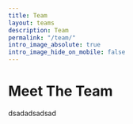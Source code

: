 ```yaml
---
title: Team
layout: teams
description: Team
permalink: "/team/"
intro_image_absolute: true
intro_image_hide_on_mobile: false
---
```


# Meet The Team

dsadadsadsad